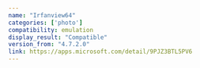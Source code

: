 ```yaml
---
name: "Irfanview64"
categories: ['photo']
compatibility: emulation
display_result: "Compatible"
version_from: "4.7.2.0"
link: https://apps.microsoft.com/detail/9PJZ3BTL5PV6
---
```

